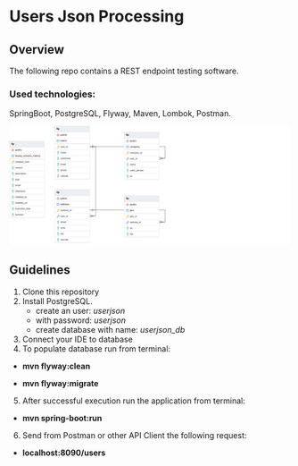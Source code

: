 # Users Json Processing

## Overview

The following repo contains a REST endpoint testing software.
 
### Used technologies:

SpringBoot, PostgreSQL, Flyway, Maven, Lombok, Postman.

![ERD.png](ERD.png)

## Guidelines

1. Clone this repository
2. Install PostgreSQL.
   * create an user: *userjson* 
   * with password: *userjson*
   * create database with name: *userjson_db*
3. Connect your IDE to database
4. To populate database run from terminal:
    

* **mvn flyway:clean** 

* **mvn flyway:migrate**


5.  After successful execution run the application from terminal:

 * **mvn spring-boot:run**

6. Send from Postman or other API Client the following request:
* **localhost:8090/users**   

    